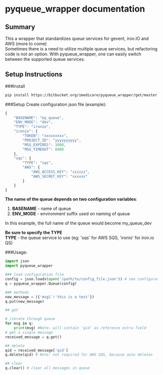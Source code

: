 # pyqueue_wrapper documentation

## Summary
This a wrapper that standardizes queue services for gevent, iron.IO and AWS (more to come)  
Sometimes there is a need to utilize multiple queue services, but refactoring code is not an option.
With pyqueue_wrapper, one can easily switch between the supported queue services.

## Setup Instructions
###Install
```bash
pip install https://bitbucket.org/imedicare/pyqueue_wrapper/get/master.zip
```

###Setup
Create configuration json file (example):
```javascript
{
    "BASENAME": "my_queue",
    "ENV_MODE": "dev",
    "TYPE": "ironio",
    "ironio": {
        "TOKEN": "xxxxxxxxx",
        "PROJECT_ID": "yyyyyyyyyy",
        "MSG_EXPIRES": 1800,
        "MSG_TIMEOUT": 8400
    },
    "sqs": {
        "TYPE": "sqs",
        "AWS": {
            "AWS_ACCESS_KEY": "zzzzzz",
            "AWS_SECRET_KEY": "xxxxxx"
        }
    }
}
```
**The name of the queue depends on two configuration variables**:

 1. **BASENAME** - name of queue 
 2. **ENV_MODE** - environment suffix used on naming of queue

In this example, the full name of the queue would become my_queue_dev

**Be sure to specify the TYPE**  
**TYPE** - the queue service to use (eg: 'sqs' for AWS SQS, 'ironio' for iron.io QS)

###Usage:
```python
import json
import pyqueue_wrapper

### load configuration file
config = json.loads(open('/path/to/config_file.json')) # see configuration example above
q = pyqueue_wrapper.Queue(config)

### methods
new_message = ({'msg1':'this is a test'})
q.put(new_message)

## get

# iterate through queue
for msg in q:
    print(msg) #Note: will contain 'qid' as reference extra field
# get a single message
received_message = q.get()

## delete
qid = received_message['qid']
q.delete(qid) # Note: not required for AWS SQS, because auto deletes

## clear
q.clear() # clear all messages in queue
```

